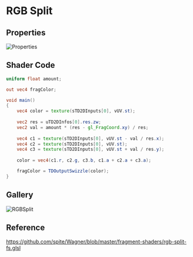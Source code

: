 # RGB Split

## Properties
![Properties](https://user-images.githubusercontent.com/21966381/115397453-11221980-a221-11eb-9717-93e23bdc1a04.JPG)

## Shader Code

```glsl
uniform float amount;

out vec4 fragColor;

void main()
{
    vec4 color = texture(sTD2DInputs[0], vUV.st);
    
    vec2 res = uTD2DInfos[0].res.zw;
    vec2 val = amount * (res - gl_FragCoord.xy) / res;
    
    vec4 c1 = texture(sTD2DInputs[0], vUV.st - val / res.x);
    vec4 c2 = texture(sTD2DInputs[0], vUV.st);
    vec4 c3 = texture(sTD2DInputs[0], vUV.st + val / res.y);
    
    color = vec4(c1.r, c2.g, c3.b, c1.a + c2.a + c3.a);

    fragColor = TDOutputSwizzle(color);
}
```

## Gallery

![RGBSplit](https://user-images.githubusercontent.com/21966381/115665164-d1247900-a37d-11eb-9582-9c92fcb16562.jpg)

## Reference

https://github.com/spite/Wagner/blob/master/fragment-shaders/rgb-split-fs.glsl
